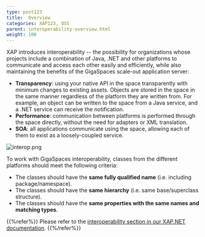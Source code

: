 ```yaml
---
type: post123
title:  Overview
categories: XAP123, OSS
parent: interoperability-overview.html
weight: 100
---
```




XAP introduces interoperability -- the possibility for organizations whose projects include a combination of Java, .NET and other platforms to communicate and access each other easily and efficiently, while also maintaining the benefits of the GigaSpaces scale-out application server:

- **Transparency**: using your native API in the space transparently with minimum changes to existing assets. Objects are stored in the space in the same manner regardless of the platform they are written from. For example, an object can be written to the space from a Java service, and a .NET service can receive the notification.
- **Performance**: communication between platforms is performed through the space directly, without the need for adapters or XML translation.
- **SOA**: all applications communicate using the space, allowing each of them to exist as a loosely-coupled service.

![interop.png](/attachment_files/interop.jpg)

To work with GigaSpaces interoperability, classes from the different platforms should meet the following criteria:

- The classes should have the **same fully qualified name** (i.e. including package/namespace).
- The classes should have the **same hierarchy** (i.e. same base/superclass structure).
- The classes should have the **same properties with the same names and matching types**.

{{%refer%}}
Please refer to the [interoperability section in our XAP.NET documentation]({{%currentneturl%}}/dotnet-java-interoperability.html).
{{%/refer%}}
